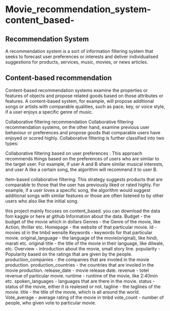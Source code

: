 # Movie_recommendation_system-content_based-
## Recommendation System 
A recommendation system is a sort of information filtering system that seeks to forecast user preferences or interests and deliver individualised suggestions for products, services, music, movies, or news articles.

## Content-based recommendation
Content-based recommendation systems examine the properties or features of objects and propose related goods based on those attributes or features. A content-based system, for example, will propose additional songs or artists with comparable qualities, such as pace, key, or voice style, if a user enjoys a specific genre of music.

Collaborative filtering recommendation
Collaborative filtering recommendation systems, on the other hand, examine previous user behaviour or preferences and propose goods that comparable users have enjoyed or scored highly. Collaborative filtering is further classified into two types:

Collaborative filtering based on user preferences : This approach recommends things based on the preferences of users who are similar to the target user. For example, if user A and B share similar musical interests, and user A like a certain song, the algorithm will recommend it to user B.

Item-based collaborative filtering: This strategy suggests products that are comparable to those that the user has previously liked or rated highly. For example, if a user loves a specific song, the algorithm would suggest additional songs with similar features or those are often listened to by other users who also like the initial song.

this project mainly focuses on content_based.
you can download the data fom kaggle or here at github
Information about the data.
Budget - the budget of the movie which in dollars
Genres - the Genre of the movie, like Action, thriller etc.
Homepage - the website of that particular movie.
Id - movies id in the tmbd wensite
Keywords - keywords for that particular movie.
original_language - the language of the movie(original), like hindi, marati etc.
original title - the title of the movie in their language, like dilwale, etc.
Overview - introduction about the movie, small story line.
popularity - Popularity based on the ratings that are given by the people.
production_companies - the companies that are involed in the movie production.
production_countries - the countries that are involed in the movie production.
release_date - movie release date.
revenue - totel revenue of particular movie.
runtime - runtime of the movie, like 2:40min etc.
spoken_languages - languages that are there in the movie.
status - status of the movie, either it is realesed or not.
tagline - the taglines of the movie.
title - the title of the movie, which is all around the world.
Vote_average - average rating of the movie in tmbd
vote_count - number of people, who given vote to particular movie.
